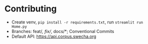 ﻿# Contributing
- Create venv, `pip install -r requirements.txt`, run `streamlit run Home.py`
- Branches: feat/*, fix/*, docs/*; Conventional Commits
- Default API: https://api.corpus.swecha.org
